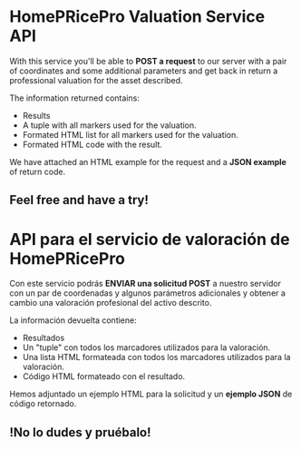 # **HomePRicePro** Valuation Service API

With this service you'll be able to **POST a request** to our server with a pair of coordinates and some additional parameters and get back in return a professional valuation for the asset described.

The information returned contains:

* Results
* A tuple with all markers used for the valuation.
* Formated HTML list for all markers used for the valuation.
* Formated HTML code with the result.

We have attached an HTML example for the request and a **JSON example** of return code.

## Feel free and have a try!

# API para el servicio de valoración de **HomePRicePro**

Con este servicio podrás **ENVIAR una solicitud POST** a nuestro servidor con un par de coordenadas y algunos parámetros adicionales y obtener a cambio una valoración profesional del activo descrito.

La información devuelta contiene:

* Resultados
* Un "tuple" con todos los marcadores utilizados para la valoración.
* Una lista HTML formateada con todos los marcadores utilizados para la valoración.
* Código HTML formateado con el resultado.

Hemos adjuntado un ejemplo HTML para la solicitud y un **ejemplo JSON** de código retornado.

## !No lo dudes y pruébalo!